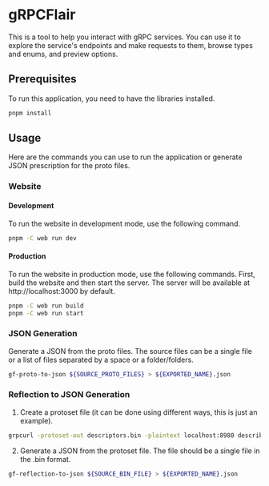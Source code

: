 # gRPCFlair

This is a tool to help you interact with gRPC services. You can use it to explore the service's endpoints and make requests to them, browse types and enums, and preview options.

## Prerequisites
To run this application, you need to have the libraries installed.

```bash
pnpm install
```

## Usage
Here are the commands you can use to run the application or generate JSON prescription for the proto files.

### Website
#### Development
To run the website in development mode, use the following command.

```bash
pnpm -C web run dev
```

#### Production
To run the website in production mode, use the following commands. First, build the website and then start the server. The server will be available at http://localhost:3000 by default.

```bash
pnpm -C web run build
pnpm -C web run start
```

### JSON Generation
Generate a JSON from the proto files. The source files can be a single file or a list of files separated by a space or a folder/folders.

```bash
gf-proto-to-json ${SOURCE_PROTO_FILES} > ${EXPORTED_NAME}.json
```

### Reflection to JSON Generation
1) Create a protoset file (it can be done using different ways, this is just an example).

```bash
grpcurl -protoset-out descriptors.bin -plaintext localhost:8980 describe
```

2) Generate a JSON from the protoset file. The file should be a single file in the .bin format.

```bash
gf-reflection-to-json ${SOURCE_BIN_FILE} > ${EXPORTED_NAME}.json
```